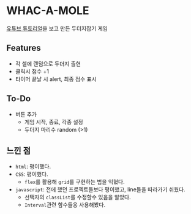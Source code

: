 # WHAC-A-MOLE
[유튜브 튜토리얼](https://www.youtube.com/watch?v=ec8vSKJuZTk&t=3896s)을 보고 만든 두더지잡기 게임
## Features
- 각 셀에 랜덤으로 두더지 출현
- 클릭시 점수 +1
- 타이머 끝날 시 alert, 최종 점수 표시

## To-Do
- 버튼 추가
    - 게임 시작, 종료, 각종 설정
    - 두더지 마리수 random (>1)


## 느낀 점
- `html`: 평이했다.
- `CSS`: 평이했다.
    - `flex`를 활용해 `grid`를 구현하는 법을 익혔다.
- `javascript`: 전에 했던 프로젝트들보다 평이했고, line들을 따라가기 쉬웠다.
    - 선택자의 `classList`를 수정할수 있음을 알았다.
    - `Interval`관련 함수들응 사용해봤다.
